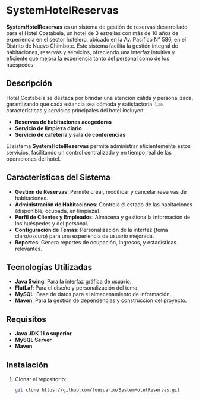 # SystemHotelReservas

**SystemHotelReservas** es un sistema de gestión de reservas desarrollado para el Hotel Costabela, un hotel de 3 estrellas con más de 10 años de experiencia en el sector hotelero, ubicado en la Av. Pacífico N° 586, en el Distrito de Nuevo Chimbote. Este sistema facilita la gestión integral de habitaciones, reservas y servicios, ofreciendo una interfaz intuitiva y eficiente que mejora la experiencia tanto del personal como de los huéspedes.

## Descripción

Hotel Costabela se destaca por brindar una atención cálida y personalizada, garantizando que cada estancia sea cómoda y satisfactoria. Las características y servicios principales del hotel incluyen:
- **Reservas de habitaciones acogedoras**
- **Servicio de limpieza diario**
- **Servicio de cafetería y sala de conferencias**

El sistema **SystemHotelReservas** permite administrar eficientemente estos servicios, facilitando un control centralizado y en tiempo real de las operaciones del hotel.

## Características del Sistema

- **Gestión de Reservas**: Permite crear, modificar y cancelar reservas de habitaciones.
- **Administración de Habitaciones**: Controla el estado de las habitaciones (disponible, ocupada, en limpieza).
- **Perfil de Clientes y Empleados**: Almacena y gestiona la información de los huéspedes y del personal.
- **Configuración de Temas**: Personalización de la interfaz (tema claro/oscuro) para una experiencia de usuario mejorada.
- **Reportes**: Genera reportes de ocupación, ingresos, y estadísticas relevantes.

## Tecnologías Utilizadas

- **Java Swing**: Para la interfaz gráfica de usuario.
- **FlatLaf**: Para el diseño y personalización del tema.
- **MySQL**: Base de datos para el almacenamiento de información.
- **Maven**: Para la gestión de dependencias y construcción del proyecto.

## Requisitos

- **Java JDK 11 o superior**
- **MySQL Server**
- **Maven**

## Instalación

1. Clonar el repositorio:
   ```bash
   git clone https://github.com/tuusuario/SystemHotelReservas.git
